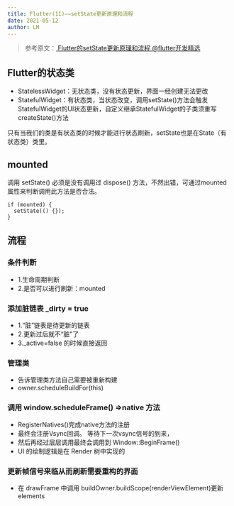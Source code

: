 ```yaml
---
title: Flutter(11)——setState更新原理和流程
date: 2021-05-12
author: LM
---
```


> 参考原文：[ Flutter的setState更新原理和流程 @flutter开发精选 ](https://zhuanlan.zhihu.com/p/271803637)

## Flutter的状态类

- StatelessWidget：无状态类，没有状态更新，界面一经创建无法更改
- StatefulWidget：有状态类，当状态改变，调用setState()方法会触发StatefulWidget的UI状态更新，自定义继承StatefulWidget的子类须重写createState()方法

只有当我们的类是有状态类的时候才能进行状态刷新，setState也是在State（有状态类）类里。

## mounted

调用 setState() 必须是没有调用过 dispose() 方法，不然出错，可通过mounted属性来判断调用此方法是否合法。

```
if (mounted) {
  setState(() {});
}
```

## 流程

### 条件判断

- 1.生命周期判断
- 2.是否可以进行刷新：mounted

### 添加脏链表 _dirty = true

- 1.“脏”链表是待更新的链表
- 2.更新过后就不“脏”了
- 3._active=false 的时候直接返回

### 管理类

- 告诉管理类方法自己需要被重新构建
- owner.scheduleBuildFor(this)

### 调用 window.scheduleFrame() =>native 方法

- RegisterNatives()完成native方法的注册
- 最终会注册Vsync回调。 等待下一次vsync信号的到来，
- 然后再经过层层调用最终会调用到 Window::BeginFrame()
- UI 的绘制逻辑是在 Render 树中实现的

### 更新帧信号来临从而刷新需要重构的界面

- 在 drawFrame 中调用 buildOwner.buildScope(renderViewElement)更新 elements